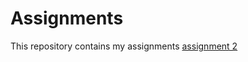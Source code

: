 # Assignments
This repository contains my assignments
[assignment 2](https://github.com/FlorisvdHeijden/Assignments/blob/master/assignment2.ipynb)
